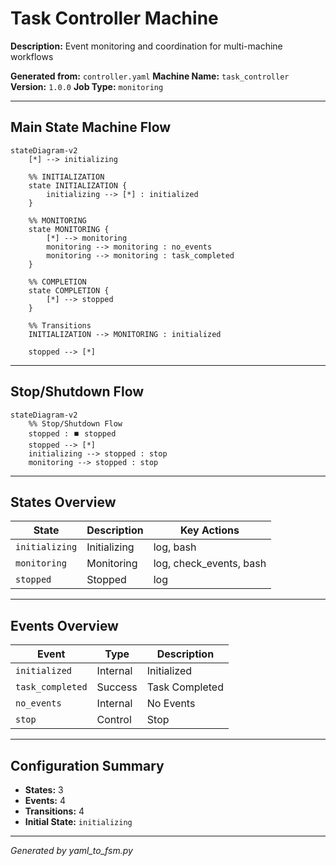 # Task Controller Machine

**Description:** Event monitoring and coordination for multi-machine workflows

**Generated from:** `controller.yaml`
**Machine Name:** `task_controller`
**Version:** `1.0.0`
**Job Type:** `monitoring`

---

## Main State Machine Flow

```mermaid
stateDiagram-v2
    [*] --> initializing

    %% INITIALIZATION
    state INITIALIZATION {
        initializing --> [*] : initialized
    }

    %% MONITORING
    state MONITORING {
        [*] --> monitoring
        monitoring --> monitoring : no_events
        monitoring --> monitoring : task_completed
    }

    %% COMPLETION
    state COMPLETION {
        [*] --> stopped
    }

    %% Transitions
    INITIALIZATION --> MONITORING : initialized

    stopped --> [*]
```

---

## Stop/Shutdown Flow

```mermaid
stateDiagram-v2
    %% Stop/Shutdown Flow
    stopped : ⏹️ stopped
    stopped --> [*]
    initializing --> stopped : stop
    monitoring --> stopped : stop
```

---

## States Overview

| State | Description | Key Actions |
|-------|-------------|-------------|
| `initializing` | Initializing | log, bash |
| `monitoring` | Monitoring | log, check_events, bash |
| `stopped` | Stopped | log |

---

## Events Overview

| Event | Type | Description |
|-------|------|-------------|
| `initialized` | Internal | Initialized |
| `task_completed` | Success | Task Completed |
| `no_events` | Internal | No Events |
| `stop` | Control | Stop |

---

## Configuration Summary

- **States:** 3
- **Events:** 4
- **Transitions:** 4
- **Initial State:** `initializing`

---

*Generated by yaml_to_fsm.py*